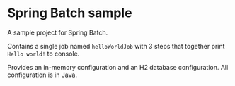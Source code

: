 Spring Batch sample
===================

A sample project for Spring Batch.

Contains a single job named `helloWorldJob` with 3 steps that together print `Hello world!` to console.

Provides an in-memory configuration and an H2 database configuration. All configuration is in Java.
